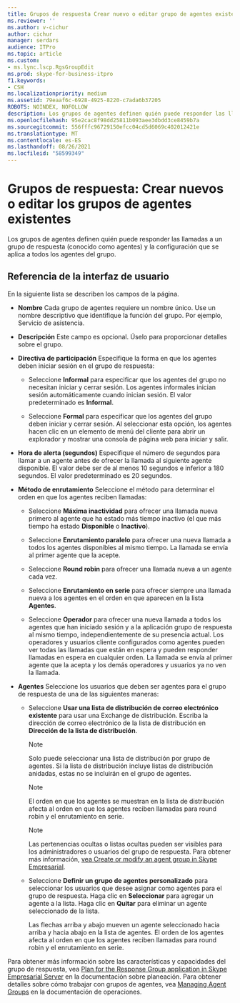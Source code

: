```yaml
---
title: Grupos de respuesta Crear nuevo o editar grupo de agentes existente
ms.reviewer: ''
ms.author: v-cichur
author: cichur
manager: serdars
audience: ITPro
ms.topic: article
ms.custom:
- ms.lync.lscp.RgsGroupEdit
ms.prod: skype-for-business-itpro
f1.keywords:
- CSH
ms.localizationpriority: medium
ms.assetid: 79eaaf6c-6928-4925-8220-c7ada6b37205
ROBOTS: NOINDEX, NOFOLLOW
description: Los grupos de agentes definen quién puede responder las llamadas a un grupo de respuesta (conocido como agentes) y la configuración que se aplica a todos los agentes del grupo.
ms.openlocfilehash: 95e2cac8f98dd25811b093aee3dbdd3ce8459b7a
ms.sourcegitcommit: 556fffc96729150efcc04cd5d6069c402012421e
ms.translationtype: MT
ms.contentlocale: es-ES
ms.lasthandoff: 08/26/2021
ms.locfileid: "58599349"
---
```

# <a name="response-groups-create-new-or-edit-existing-agent-group"></a>Grupos de respuesta: Crear nuevos o editar los grupos de agentes existentes

Los grupos de agentes definen quién puede responder las llamadas a un grupo de respuesta (conocido como agentes) y la configuración que se aplica a todos los agentes del grupo.

## <a name="ui-reference"></a>Referencia de la interfaz de usuario

En la siguiente lista se describen los campos de la página.

- **Nombre** Cada grupo de agentes requiere un nombre único. Use un nombre descriptivo que identifique la función del grupo. Por ejemplo, Servicio de asistencia.

- **Descripción** Este campo es opcional. Úselo para proporcionar detalles sobre el grupo.

- **Directiva de participación** Especifique la forma en que los agentes deben iniciar sesión en el grupo de respuesta:

  - Seleccione **Informal** para especificar que los agentes del grupo no necesitan iniciar y cerrar sesión. Los agentes informales inician sesión automáticamente cuando inician sesión. El valor predeterminado es **Informal**.

  - Seleccione **Formal** para especificar que los agentes del grupo deben iniciar y cerrar sesión. Al seleccionar esta opción, los agentes hacen clic en un elemento de menú del cliente para abrir un explorador y mostrar una consola de página web para iniciar y salir.

- **Hora de alerta (segundos)** Especifique el número de segundos para llamar a un agente antes de ofrecer la llamada al siguiente agente disponible. El valor debe ser de al menos 10 segundos e inferior a 180 segundos. El valor predeterminado es 20 segundos.

- **Método de enrutamiento** Seleccione el método para determinar el orden en que los agentes reciben llamadas:

  - Seleccione **Máxima inactividad** para ofrecer una llamada nueva primero al agente que ha estado más tiempo inactivo (el que más tiempo ha estado **Disponible** o **Inactivo**).

  - Seleccione **Enrutamiento paralelo** para ofrecer una nueva llamada a todos los agentes disponibles al mismo tiempo. La llamada se envía al primer agente que la acepte.

  - Seleccione **Round robin** para ofrecer una llamada nueva a un agente cada vez.

  - Seleccione **Enrutamiento en serie** para ofrecer siempre una llamada nueva a los agentes en el orden en que aparecen en la lista **Agentes**.

  - Seleccione **Operador** para ofrecer una nueva llamada a todos los agentes que han iniciado sesión y a la aplicación grupo de respuesta al mismo tiempo, independientemente de su presencia actual. Los operadores y usuarios cliente configurados como agentes pueden ver todas las llamadas que están en espera y pueden responder llamadas en espera en cualquier orden. La llamada se envía al primer agente que la acepta y los demás operadores y usuarios ya no ven la llamada.

- **Agentes** Seleccione los usuarios que deben ser agentes para el grupo de respuesta de una de las siguientes maneras:

  - Seleccione **Usar una lista de distribución de correo electrónico existente** para usar una Exchange de distribución. Escriba la dirección de correo electrónico de la lista de distribución en **Dirección de la lista de distribución**.

    > [!NOTE]
    > Solo puede seleccionar una lista de distribución por grupo de agentes. Si la lista de distribución incluye listas de distribución anidadas, estas no se incluirán en el grupo de agentes.

    > [!NOTE]
    > El orden en que los agentes se muestran en la lista de distribución afecta al orden en que los agentes reciben llamadas para round robin y el enrutamiento en serie.

    > [!NOTE]
    > Las pertenencias ocultas o listas ocultas pueden ser visibles para los administradores o usuarios del grupo de respuesta. Para obtener más información, [vea Create or modify an agent group in Skype Empresarial](../../../deploy/deploy-enterprise-voice/create-or-modify-an-agent-group.md).

  - Seleccione **Definir un grupo de agentes personalizado** para seleccionar los usuarios que desee asignar como agentes para el grupo de respuesta. Haga clic en **Seleccionar** para agregar un agente a la lista. Haga clic en **Quitar** para eliminar un agente seleccionado de la lista.

    Las flechas arriba y abajo mueven un agente seleccionado hacia arriba y hacia abajo en la lista de agentes. El orden de los agentes afecta al orden en que los agentes reciben llamadas para round robin y el enrutamiento en serie.

Para obtener más información sobre las características y capacidades del grupo de respuesta, vea [Plan for the Response Group application in Skype Empresarial Server](../../../plan-your-deployment/enterprise-voice-solution/response-group.md) en la documentación sobre planeación. Para obtener detalles sobre cómo trabajar con grupos de agentes, vea [Managing Agent Groups](/previous-versions/office/lync-server-2013/lync-server-2013-managing-response-group-agent-groups) en la documentación de operaciones.
